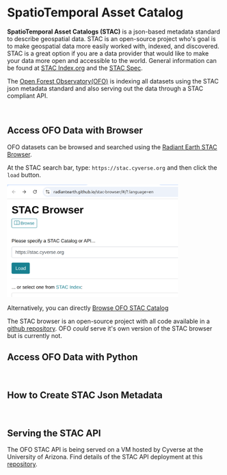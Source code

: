 # SpatioTemporal Asset Catalog

**SpatioTemporal Asset Catalogs (STAC)** is a json-based metadata standard to describe geospatial data. STAC is an open-source project who's goal is to make geospatial data more easily worked with, indexed, and discovered. STAC is a great option if you are a data provider that would like to make your data more open and accessible to the world. General information can be found at [STAC Index.org](https://stacindex.org/) and the [STAC Spec](https://stacspec.org/en). 

The [Open Forest Observatory(OFO)](https://openforestobservatory.org/) is indexing all datasets using the STAC json metadata standard and also serving out the data through a STAC compliant API. 

<br/>

## Access OFO Data with Browser

OFO datasets can be browsed and searched using the [Radiant Earth STAC Browser](https://radiantearth.github.io/stac-browser/#/?.language=en). 

At the STAC search bar, type: `https://stac.cyverse.org` and then click the `load` button. 

<img src="./images/stac_browser_ofo.png" width=400>

<br/>

Alternatively, you can directly [Browse OFO STAC Catalog](https://radiantearth.github.io/stac-browser/#/external/stac.cyverse.org/)

The STAC browser is an open-source project with all code available in a [github repository](https://github.com/radiantearth/stac-browser). OFO _could_ serve it's own version of the STAC browser but is currently not. 
<br/>

## Access OFO Data with Python

<br/>

## How to Create STAC Json Metadata

<br/>

## Serving the STAC API

The OFO STAC API is being served on a VM hosted by Cyverse at the University of Arizona. Find details of the STAC API deployment at this [repository](https://github.com/cyverse-gis/cyverse-stac).







